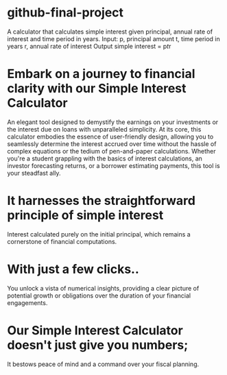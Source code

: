 # github-final-project

A calculator that calculates simple interest given principal, annual rate of interest and time period in years.
Input:
   p, principal amount
   t, time period in years
   r, annual rate of interest
Output
   simple interest = p*t*r

# Embark on a journey to financial clarity with our Simple Interest Calculator
An elegant tool designed to demystify
 the earnings on your investments or the 
interest due on loans with unparalleled simplicity. 
At its core, this calculator embodies the essence of user-friendly 
design, allowing you to seamlessly determine the interest accrued over 
time without the hassle of complex equations or the tedium of pen-and-paper 
calculations. Whether you're a student grappling with the basics of interest 
calculations, an investor forecasting returns, or a borrower estimating 
payments, this tool is your steadfast ally.

# It harnesses the straightforward principle of simple interest
Interest calculated purely on the initial principal,
which remains a cornerstone of financial computations. 

# With just a few clicks..
You unlock a vista of numerical insights, 
providing a clear picture of potential growth or obligations over 
the duration of your financial engagements. 
# Our Simple Interest Calculator doesn't just give you numbers; 
It bestows peace of mind and a command over your fiscal planning.
